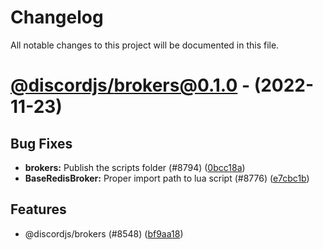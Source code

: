 # Changelog

All notable changes to this project will be documented in this file.

# [@discordjs/brokers@0.1.0](https://github.com/spacebarjs/spacebar.js/tree/@discordjs/brokers@0.1.0) - (2022-11-23)

## Bug Fixes

- **brokers:** Publish the scripts folder (#8794) ([0bcc18a](https://github.com/spacebarjs/spacebar.js/commit/0bcc18a0bdd8f1e1ebb974126a460d2743547b34))
- **BaseRedisBroker:** Proper import path to lua script (#8776) ([e7cbc1b](https://github.com/spacebarjs/spacebar.js/commit/e7cbc1bf111b09b64accfd95e82ad9f3a408fc4c))

## Features

- @discordjs/brokers (#8548) ([bf9aa18](https://github.com/spacebarjs/spacebar.js/commit/bf9aa1858dab2e1bca3be390ce2392b99d208dbf))

